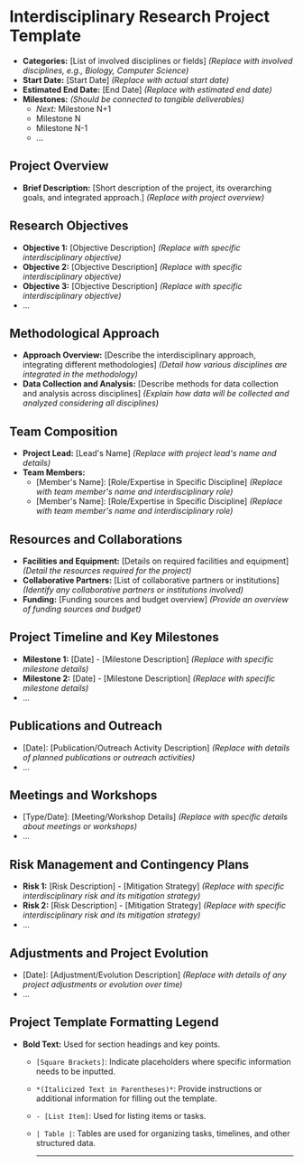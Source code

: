 # Interdisciplinary Research Project Template

- **Categories:** [List of involved disciplines or fields] _(Replace with involved disciplines, e.g., Biology, Computer Science)_
- **Start Date:** [Start Date] _(Replace with actual start date)_
- **Estimated End Date:** [End Date] _(Replace with estimated end date)_
- **Milestones:** _(Should be connected to tangible deliverables)_
  - _Next:_ Milestone N+1
  - Milestone N
  - Milestone N-1
  - ...

## Project Overview

- **Brief Description:** [Short description of the project, its overarching goals, and integrated approach.] _(Replace with project overview)_

## Research Objectives

- **Objective 1:** [Objective Description] _(Replace with specific interdisciplinary objective)_
- **Objective 2:** [Objective Description] _(Replace with specific interdisciplinary objective)_
- **Objective 3:** [Objective Description] _(Replace with specific interdisciplinary objective)_
- ...

## Methodological Approach

- **Approach Overview:** [Describe the interdisciplinary approach, integrating different methodologies] _(Detail how various disciplines are integrated in the methodology)_
- **Data Collection and Analysis:** [Describe methods for data collection and analysis across disciplines] _(Explain how data will be collected and analyzed considering all disciplines)_

## Team Composition

- **Project Lead:** [Lead's Name] _(Replace with project lead's name and details)_
- **Team Members:**
  - [Member's Name]: [Role/Expertise in Specific Discipline] _(Replace with team member's name and interdisciplinary role)_
  - [Member's Name]: [Role/Expertise in Specific Discipline] _(Replace with team member's name and interdisciplinary role)_

## Resources and Collaborations

- **Facilities and Equipment:** [Details on required facilities and equipment] _(Detail the resources required for the project)_
- **Collaborative Partners:** [List of collaborative partners or institutions] _(Identify any collaborative partners or institutions involved)_
- **Funding:** [Funding sources and budget overview] _(Provide an overview of funding sources and budget)_

## Project Timeline and Key Milestones

- **Milestone 1:** [Date] - [Milestone Description] _(Replace with specific milestone details)_
- **Milestone 2:** [Date] - [Milestone Description] _(Replace with specific milestone details)_
- ...

## Publications and Outreach

- [Date]: [Publication/Outreach Activity Description] _(Replace with details of planned publications or outreach activities)_
- ...

## Meetings and Workshops

- [Type/Date]: [Meeting/Workshop Details] _(Replace with specific details about meetings or workshops)_
- ...

## Risk Management and Contingency Plans

- **Risk 1:** [Risk Description] - [Mitigation Strategy] _(Replace with specific interdisciplinary risk and its mitigation strategy)_
- **Risk 2:** [Risk Description] - [Mitigation Strategy] _(Replace with specific interdisciplinary risk and its mitigation strategy)_
- ...

## Adjustments and Project Evolution

- [Date]: [Adjustment/Evolution Description] _(Replace with details of any project adjustments or evolution over time)_
- ...

## Project Template Formatting Legend

- **Bold Text:** Used for section headings and key points.

  - `[Square Brackets]`: Indicate placeholders where specific information needs to be inputted.
  - `*(Italicized Text in Parentheses)*`: Provide instructions or additional information for filling out the template.
  - `- [List Item]`: Used for listing items or tasks.
  - `| Table |`: Tables are used for organizing tasks, timelines, and other structured data.

    ***
